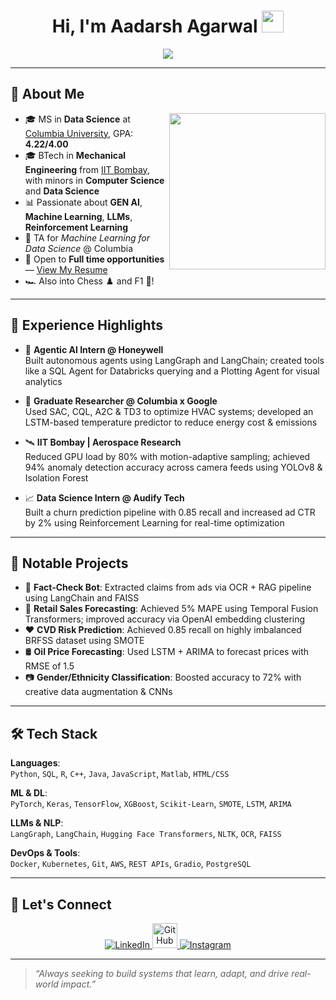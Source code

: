 <h1 align="center">Hi, I'm Aadarsh Agarwal <img src="https://media.giphy.com/media/hvRJCLFzcasrR4ia7z/giphy.gif" width="35"></h1>

<p align="center">
  <a href="https://github.com/DenverCoder1/readme-typing-svg">
    <img src="https://readme-typing-svg.herokuapp.com?font=Time+New+Roman&color=%23C8BE25&size=25&center=true&vCenter=true&width=600&height=100&lines=Data+Scientist;MS+in+Data+Science+@+Columbia+University;IIT+Bombay+Alumnus;Reinforcement+Learning+%7C+Causal+Inference+%7C+LLMs">
  </a>
</p>

---

## 🧠 About Me

<img align="right" src="https://github.com/7oSkaaa/7oSkaaa/blob/main/Images/Right_Side.gif?raw=true" width="250px">

- 🎓 MS in **Data Science** at [Columbia University](https://datascience.columbia.edu/), GPA: **4.22/4.00**  
- 🎓 BTech in **Mechanical Engineering** from [IIT Bombay](https://www.iitb.ac.in/), with minors in **Computer Science** and **Data Science**  
- 📊 Passionate about **GEN AI**, **Machine Learning**, **LLMs**, **Reinforcement Learning**  
- 🧠 TA for *Machine Learning for Data Science* @ Columbia  
- 💼 Open to **Full time opportunities** — [View My Resume](https://drive.google.com/file/d/14Fj9uiniJX5tfiPvYNAVDwZfRRxP6-UO/view?usp=sharing)  
- 🏎️ Also into Chess ♟️ and F1 🏁!

---

## 💼 Experience Highlights

- 🧠 **Agentic AI Intern @ Honeywell**  
  Built autonomous agents using LangGraph and LangChain; created tools like a SQL Agent for Databricks querying and a Plotting Agent for visual analytics

- 🌱 **Graduate Researcher @ Columbia x Google**  
  Used SAC, CQL, A2C & TD3 to optimize HVAC systems; developed an LSTM-based temperature predictor to reduce energy cost & emissions

- 🛰️ **IIT Bombay | Aerospace Research**  
  Reduced GPU load by 80% with motion-adaptive sampling; achieved 94% anomaly detection accuracy across camera feeds using YOLOv8 & Isolation Forest

- 📈 **Data Science Intern @ Audify Tech**  
  Built a churn prediction pipeline with 0.85 recall and increased ad CTR by 2% using Reinforcement Learning for real-time optimization

---

## 🚀 Notable Projects

- 🤖 **Fact-Check Bot**: Extracted claims from ads via OCR + RAG pipeline using LangChain and FAISS  
- 🛒 **Retail Sales Forecasting**: Achieved 5% MAPE using Temporal Fusion Transformers; improved accuracy via OpenAI embedding clustering  
- ❤️ **CVD Risk Prediction**: Achieved 0.85 recall on highly imbalanced BRFSS dataset using SMOTE  
- 🛢️ **Oil Price Forecasting**: Used LSTM + ARIMA to forecast prices with RMSE of 1.5  
- 📷 **Gender/Ethnicity Classification**: Boosted accuracy to 72% with creative data augmentation & CNNs

---

## 🛠️ Tech Stack

**Languages**:  
`Python`, `SQL`, `R`, `C++`, `Java`, `JavaScript`, `Matlab`, `HTML/CSS`

**ML & DL**:  
`PyTorch`, `Keras`, `TensorFlow`, `XGBoost`, `Scikit-Learn`, `SMOTE`, `LSTM`, `ARIMA`

**LLMs & NLP**:  
`LangGraph`, `LangChain`, `Hugging Face Transformers`, `NLTK`, `OCR`, `FAISS`

**DevOps & Tools**:  
`Docker`, `Kubernetes`, `Git`, `AWS`, `REST APIs`, `Gradio`, `PostgreSQL`

---

## 🤝 Let's Connect

<p align="center">
  <a href="https://www.linkedin.com/in/aadarshagarwal5521/" target="_blank">
    <img src="https://img.icons8.com/doodle/40/000000/linkedin--v2.png" alt="LinkedIn"/>
  </a>
  <a href="https://github.com/AadarshAgarwal" target="_blank">
    <img src="https://cdn.iconscout.com/icon/free/png-256/web-earth-online-market-planet-search-secure-1-9563.png" width="40" height="40" alt="GitHub"/>
  </a>
  <a href="https://www.instagram.com/aadarsh_0801/" target="_blank">
    <img src="https://img.icons8.com/doodle/40/000000/instagram-new--v2.png" alt="Instagram"/>
  </a>
</p>

---

> *“Always seeking to build systems that learn, adapt, and drive real-world impact.”*
